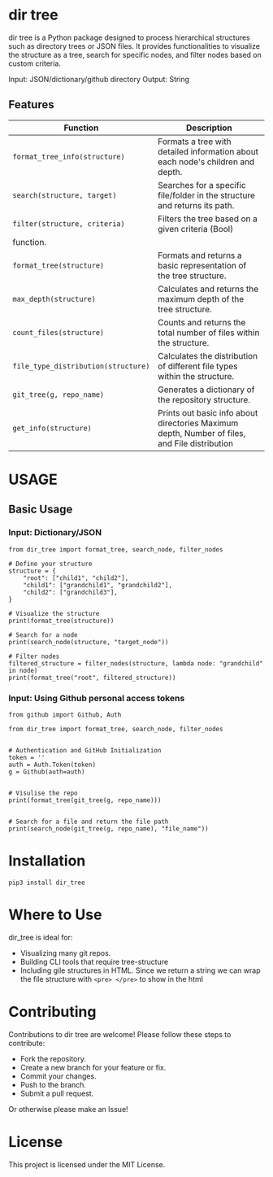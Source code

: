 # dir tree

dir tree is a Python package designed to process hierarchical structures such as directory trees or JSON files. It provides functionalities to visualize the structure as a tree, search for specific nodes, and filter nodes based on custom criteria. 

Input: JSON/dictionary/github directory
Output: String 


## Features

| Function                | Description                                                                                     |
|-------------------------|-------------------------------------------------------------------------------------------------|
| `format_tree_info(structure)`      | Formats a tree with detailed information about each node's children and depth.                  |
| `search(structure, target)`                | Searches for a specific file/folder in the structure and returns its path.                      |
| `filter(structure, criteria)`                | Filters the tree based on a given criteria (Bool)
function.                                            |
| `format_tree(structure)`           | Formats and returns a basic representation of the tree structure.                               |
| `max_depth(structure)`             | Calculates and returns the maximum depth of the tree structure.                                 |
| `count_files(structure)`           | Counts and returns the total number of files within the structure.                              |
| `file_type_distribution(structure)`| Calculates the distribution of different file types within the structure.                       |
| `git_tree(g, repo_name)`              | Generates a dictionary of the repository structure.                                  |
| `get_info(structure)`              | Prints out basic info about directories  Maximum depth, Number of files, and File distribution                                |


# USAGE 

## Basic Usage 

### Input: Dictionary/JSON

```
from dir_tree import format_tree, search_node, filter_nodes

# Define your structure
structure = {
    "root": ["child1", "child2"],
    "child1": ["grandchild1", "grandchild2"],
    "child2": ["grandchild3"],
}

# Visualize the structure
print(format_tree(structure))

# Search for a node
print(search_node(structure, "target_node"))

# Filter nodes
filtered_structure = filter_nodes(structure, lambda node: "grandchild" in node)
print(format_tree("root", filtered_structure))
```

### Input: Using Github personal access tokens

```
from github import Github, Auth

from dir_tree import format_tree, search_node, filter_nodes


# Authentication and GitHub Initialization
token = ''
auth = Auth.Token(token)
g = Github(auth=auth)


# Visulise the repo
print(format_tree(git_tree(g, repo_name)))


# Search for a file and return the file path
print(search_node(git_tree(g, repo_name), "file_name"))
```


# Installation 
```
pip3 install dir_tree
```


# Where to Use
dir_tree is ideal for:

- Visualizing many git repos. 
- Building CLI tools that require tree-structure 
- Including gile structures in HTML. Since we return a string we can wrap the file structure with 
```<pre> </pre>``` to show in the html

# Contributing
Contributions to dir tree are welcome! Please follow these steps to contribute:

- Fork the repository.
- Create a new branch for your feature or fix.
- Commit your changes.
- Push to the branch.
- Submit a pull request.

Or otherwise please make an Issue!


# License
This project is licensed under the MIT License.


